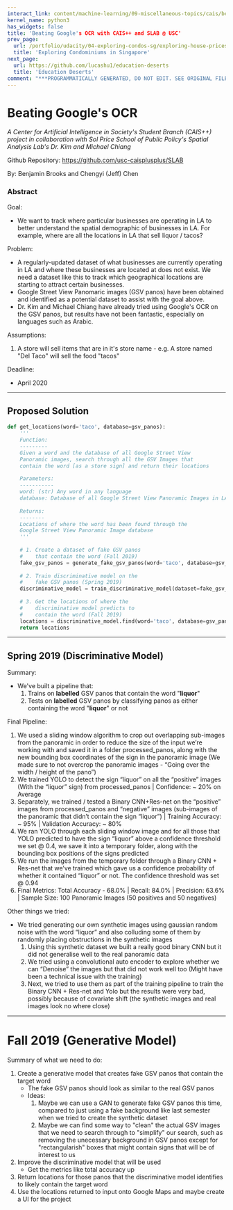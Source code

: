 ```yaml
---
interact_link: content/machine-learning/09-miscellaneous-topics/cais/beating-google-ocr-with-slab.ipynb
kernel_name: python3
has_widgets: false
title: 'Beating Google's OCR with CAIS++ and SLAB @ USC'
prev_page:
  url: /portfolio/udacity/04-exploring-condos-sg/exploring-house-prices-singapore-part-3-crispdm-non-technical.html
  title: 'Exploring Condominiums in Singapore'
next_page:
  url: https://github.com/lucashu1/education-deserts
  title: 'Education Deserts'
comment: "***PROGRAMMATICALLY GENERATED, DO NOT EDIT. SEE ORIGINAL FILES IN /content***"
---
```



# Beating Google's OCR

*A Center for Artificial Intelligence in Society's Student Branch (CAIS++) project in collaboration with Sol Price School of Public Policy's Spatial Analysis Lab's Dr. Kim and Michael Chiang*

Github Repository: https://github.com/usc-caisplusplus/SLAB

By: Benjamin Brooks and Chengyi (Jeff) Chen



### Abstract

Goal:
- We want to track where particular businesses are operating in LA to better understand the spatial demographic of businesses in LA. For example, where are all the locations in LA that sell liquor / tacos? 

Problem: 
- A regularly-updated dataset of what businesses are currently operating in LA and where these businesses are located at does not exist. We need a dataset like this to track which geographical locations are starting to attract certain businesses. 
- Google Street View Panomaric images (GSV panos) have been obtained and identified as a potential dataset to assist with the goal above.
- Dr. Kim and Michael Chiang have already tried using Google's OCR on the GSV panos, but results have not been fantastic, especially on languages such as Arabic.

Assumptions: 
1. A store will sell items that are in it's store name - e.g. A store named "Del Taco" will sell the food "tacos"

Deadline:
- April 2020



---
## Proposed Solution

```python
def get_locations(word='taco', database=gsv_panos):
    '''
    Function:
    ---------
    Given a word and the database of all Google Street View
    Panoramic images, search through all the GSV Images that 
    contain the word [as a store sign] and return their locations
    
    Parameters:
    -----------
    word: (str) Any word in any language
    database: Database of all Google Street View Panoramic Images in LA
    
    Returns:
    --------
    Locations of where the word has been found through the 
    Google Street View Panoramic Image database
    '''
    
    # 1. Create a dataset of fake GSV panos
    #    that contain the word (Fall 2019)
    fake_gsv_panos = generate_fake_gsv_panos(word='taco', database=gsv_panos)
    
    # 2. Train discriminative model on the 
    #    fake GSV panos (Spring 2019)
    discriminative_model = train_discriminative_model(dataset=fake_gsv_panos)
    
    # 3. Get the locations of where the 
    #    discriminative model predicts to
    #    contain the word (Fall 2019)
    locations = discriminative_model.find(word='taco', database=gsv_panos)
    return locations
```



---
## Spring 2019 (Discriminative Model)

Summary:
- We've built a pipeline that:
    1. Trains on **labelled** GSV panos that contain the word "**liquor**"
    2. Tests on **labelled** GSV panos by classifying panos as either containing the word "**liquor**" or not

Final Pipeline:
1. We used a sliding window algorithm to crop out overlapping sub-images from the panoramic in order to reduce the size of the input we’re working with and saved it in a folder processed_panos, along with the new bounding box coordinates of the sign in the panoramic image (We made sure to not overcrop the panoramic images - “Going over the width / height of the pano”)
2. We trained YOLO to detect the sign “liquor” on all the “positive” images (With the “liquor” sign) from processed_panos | Confidence: ~ 20% on Average
3. Separately, we trained / tested a Binary CNN+Res-net on the “positive” images from processed_panos and “negative” images (sub-images of the panoramic that didn’t contain the sign “liquor”) | Training Accuracy: ~ 95% | Validation Accuracy: ~ 80%
4. We ran YOLO through each sliding window image and for all those that YOLO predicted to have the sign “liquor” above a confidence threshold we set @ 0.4, we save it into a temporary folder, along with the bounding box positions of the signs predicted
5. We run the images from the temporary folder through a Binary CNN + Res-net that we’ve trained which gave us a confidence probability of whether it contained “liquor” or not. The confidence threshold was set @ 0.94
6. Final Metrics: Total Accuracy - 68.0% | Recall: 84.0% | Precision: 63.6% | Sample Size: 100 Panoramic Images (50 positives and 50 negatives)

Other things we tried:
- We tried generating our own synthetic images using gaussian random noise with the word “liquor” and also colluding some of them by randomly placing obstructions in the synthetic images
    1. Using this synthetic dataset we built a really good binary CNN but it did not generalise well to the real panoramic data
    2. We tried using a convolutional auto encoder to explore whether we can “Denoise” the images but that did not work well too (Might have been a technical issue with the training)
    3. Next, we tried to use them as part of the training pipeline to train the Binary CNN + Res-net and Yolo but the results were very bad, possibly because of covariate shift (the synthetic images and real images look no where close)



---
# Fall 2019 (Generative Model)

Summary of what we need to do:
1. Create a generative model that creates fake GSV panos that contain the target word
    - The fake GSV panos should look as similar to the real GSV panos
    - Ideas: 
        1. Maybe we can use a GAN to generate fake GSV panos this time, compared to just using a fake background like last semester when we tried to create the synthetic dataset
        2. Maybe we can find some way to "clean" the actual GSV images that  we need to search through to "simplify" our search, such as removing the unecessary background in GSV panos except for "rectangularish" boxes that might contain signs that will be of interest to us
2. Improve the discriminative model that will be used
    - Get the metrics like total accuracy up
3. Return locations for those panos that the discriminative model identifies to likely contain the target word
4. Use the locations returned to input onto Google Maps and maybe create a UI for the project

